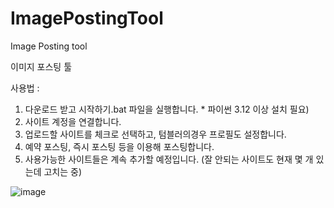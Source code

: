 # ImagePostingTool
Image Posting tool

이미지 포스팅 툴


사용법 : 

1. 다운로드 받고 시작하기.bat 파일을 실행합니다. * 파이썬 3.12 이상 설치 필요)
2. 사이트 계정을 연결합니다.
3. 업로드할 사이트를 체크로 선택하고, 텀블러의경우 프로필도 설정합니다.
4. 예약 포스팅, 즉시 포스팅 등을 이용해 포스팅합니다.
5. 사용가능한 사이트들은 계속 추가할 예정입니다. (잘 안되는 사이트도 현재 몇 개 있는데 고치는 중)

![image](https://github.com/user-attachments/assets/21e508dd-f6a2-464f-8583-34afbfb72afd)
